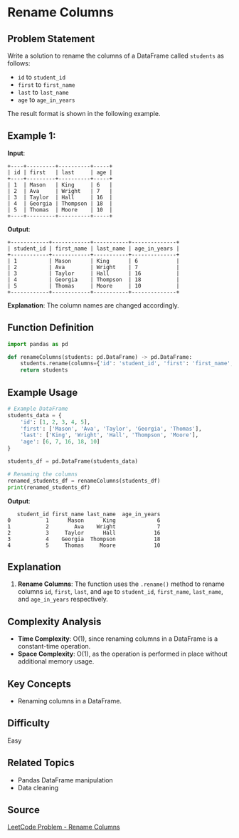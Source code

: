 # Rename Columns

## Problem Statement
Write a solution to rename the columns of a DataFrame called `students` as follows:

- `id` to `student_id`
- `first` to `first_name`
- `last` to `last_name`
- `age` to `age_in_years`

The result format is shown in the following example.

## Example 1:

**Input**:
```
+----+---------+----------+-----+
| id | first   | last     | age |
+----+---------+----------+-----+
| 1  | Mason   | King     | 6   |
| 2  | Ava     | Wright   | 7   |
| 3  | Taylor  | Hall     | 16  |
| 4  | Georgia | Thompson | 18  |
| 5  | Thomas  | Moore    | 10  |
+----+---------+----------+-----+
```

**Output**:
```
+------------+------------+-----------+--------------+
| student_id | first_name | last_name | age_in_years |
+------------+------------+-----------+--------------+
| 1          | Mason      | King      | 6            |
| 2          | Ava        | Wright    | 7            |
| 3          | Taylor     | Hall      | 16           |
| 4          | Georgia    | Thompson  | 18           |
| 5          | Thomas     | Moore     | 10           |
+------------+------------+-----------+--------------+
```

**Explanation**:
The column names are changed accordingly.

## Function Definition
```python
import pandas as pd

def renameColumns(students: pd.DataFrame) -> pd.DataFrame:
    students.rename(columns={'id': 'student_id', 'first': 'first_name', 'last': 'last_name', 'age': 'age_in_years'}, inplace=True)
    return students
```

## Example Usage
```python
# Example DataFrame
students_data = {
    'id': [1, 2, 3, 4, 5],
    'first': ['Mason', 'Ava', 'Taylor', 'Georgia', 'Thomas'],
    'last': ['King', 'Wright', 'Hall', 'Thompson', 'Moore'],
    'age': [6, 7, 16, 18, 10]
}

students_df = pd.DataFrame(students_data)

# Renaming the columns
renamed_students_df = renameColumns(students_df)
print(renamed_students_df)
```

**Output**:
```
   student_id first_name last_name  age_in_years
0           1      Mason      King             6
1           2        Ava    Wright             7
2           3     Taylor      Hall            16
3           4    Georgia  Thompson            18
4           5     Thomas     Moore            10
```

## Explanation
1. **Rename Columns**: The function uses the `.rename()` method to rename columns `id`, `first`, `last`, and `age` to `student_id`, `first_name`, `last_name`, and `age_in_years` respectively.

## Complexity Analysis
- **Time Complexity**: O(1), since renaming columns in a DataFrame is a constant-time operation.
- **Space Complexity**: O(1), as the operation is performed in place without additional memory usage.

## Key Concepts
- Renaming columns in a DataFrame.

## Difficulty
Easy

## Related Topics
- Pandas DataFrame manipulation
- Data cleaning

## Source
[LeetCode Problem - Rename Columns](https://leetcode.com/problems/rename-columns/?envType=study-plan-v2&envId=introduction-to-pandas&lang=pythondata)
